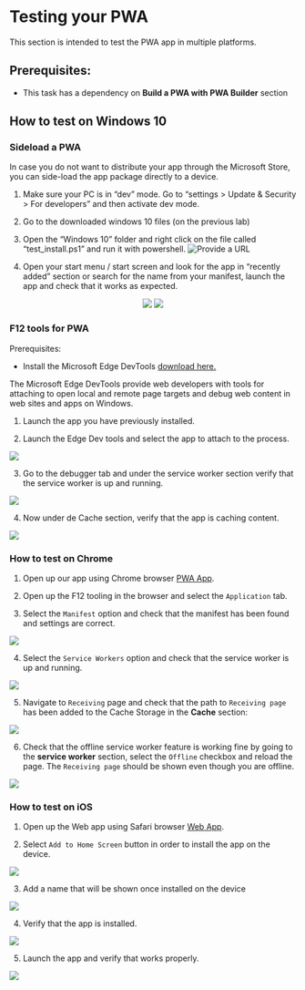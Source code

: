 
# Testing your PWA

This section is intended to test the PWA app in multiple platforms.

## Prerequisites:

- This task has a dependency on **Build a PWA with PWA Builder** section

##	How to test on Windows 10

### Sideload a PWA

In case you do not want to distribute your app through the Microsoft Store, you can side-load the app package directly to a device.

1. Make sure your PC is in “dev” mode. Go to “settings > Update & Security > For developers” and then activate dev mode.

2. Go to the downloaded windows 10 files (on the previous lab)

3. Open the “Windows 10” folder and right click on the file called “test_install.ps1” and run it with powershell.
![Provide a URL](../media/Picture37.jpg)

4. Open your start menu / start screen and look for the app in “recently added” section or search for the name from your manifest, launch the app and check that it works as expected.
<p align="center">
<img src="../media/Picture71.jpg">
<img src="../media/Picture38.png"><br>
</P>

### F12 tools for PWA

Prerequisites:
- Install the Microsoft Edge DevTools [download here.](https://www.microsoft.com/store/productId/9MZBFRMZ0MNJ)

The Microsoft Edge DevTools provide web developers with tools for attaching to open local and remote page targets and debug web content in web sites and apps on Windows.

1. Launch the app you have previously installed.

2. Launch the Edge Dev tools and select the app to attach to the process.

 <img src="../media/Picture39.png"><br>

3. Go to the debugger tab and under the service worker section verify that the service worker is up and running.

 <img src="../media/Picture40.png"><br>

4. Now under de Cache section, verify that the app is caching content.

<img src="../media/Picture41.png"><br>

###	How to test on Chrome

1. Open up our app using Chrome browser [PWA App](https://msftknowzy.azurewebsites.net/).

2. Open up the F12 tooling in the browser and select the `Application` tab.

3. Select the `Manifest` option and check that the manifest has been found and settings are correct.

<img src="../media/Picture51.png"><br>

4. Select the `Service Workers` option and check that the service worker is up and running.

<img src="../media/Picture52.png"><br>

5. Navigate to `Receiving` page and check that the path to `Receiving page` has been added to the Cache Storage in the **Cache** section:

<img src="../media/Picture53.png"><br>

6. Check that the offline service worker feature is working fine by going to the **service worker** section, select the `Offline` checkbox and reload the page. The `Receiving page` should be shown even though you are offline.

<img src="../media/Picture54.png"><br>

###	How to test on iOS

1. Open up the Web app using Safari browser [Web App](https://msftknowzy.azurewebsites.net/).

2. Select `Add to Home Screen` button in order to install the app on the device.

<img src="../media/Picture55.png"><br>

3. Add a name that will be shown once installed on the device

<img src="../media/Picture56.png"><br>

4. Verify that the app is installed.

<img src="../media/Picture57.png"><br>

5. Launch the app and verify that works properly.

<img src="../media/Picture58.png"><br>
